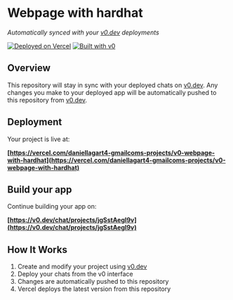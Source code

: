 # Webpage with hardhat

*Automatically synced with your [v0.dev](https://v0.dev) deployments*

[![Deployed on Vercel](https://img.shields.io/badge/Deployed%20on-Vercel-black?style=for-the-badge&logo=vercel)](https://vercel.com/daniellagart4-gmailcoms-projects/v0-webpage-with-hardhat)
[![Built with v0](https://img.shields.io/badge/Built%20with-v0.dev-black?style=for-the-badge)](https://v0.dev/chat/projects/jgSstAegI9v)

## Overview

This repository will stay in sync with your deployed chats on [v0.dev](https://v0.dev).
Any changes you make to your deployed app will be automatically pushed to this repository from [v0.dev](https://v0.dev).

## Deployment

Your project is live at:

**[https://vercel.com/daniellagart4-gmailcoms-projects/v0-webpage-with-hardhat](https://vercel.com/daniellagart4-gmailcoms-projects/v0-webpage-with-hardhat)**

## Build your app

Continue building your app on:

**[https://v0.dev/chat/projects/jgSstAegI9v](https://v0.dev/chat/projects/jgSstAegI9v)**

## How It Works

1. Create and modify your project using [v0.dev](https://v0.dev)
2. Deploy your chats from the v0 interface
3. Changes are automatically pushed to this repository
4. Vercel deploys the latest version from this repository